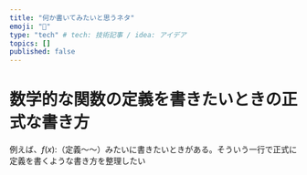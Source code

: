 ```yaml
---
title: "何か書いてみたいと思うネタ"
emoji: "🦁"
type: "tech" # tech: 技術記事 / idea: アイデア
topics: []
published: false
---
```

# 数学的な関数の定義を書きたいときの正式な書き方
例えば、$f(x):$（定義～～）みたいに書きたいときがある。そういう一行で正式に定義を書くような書き方を整理したい